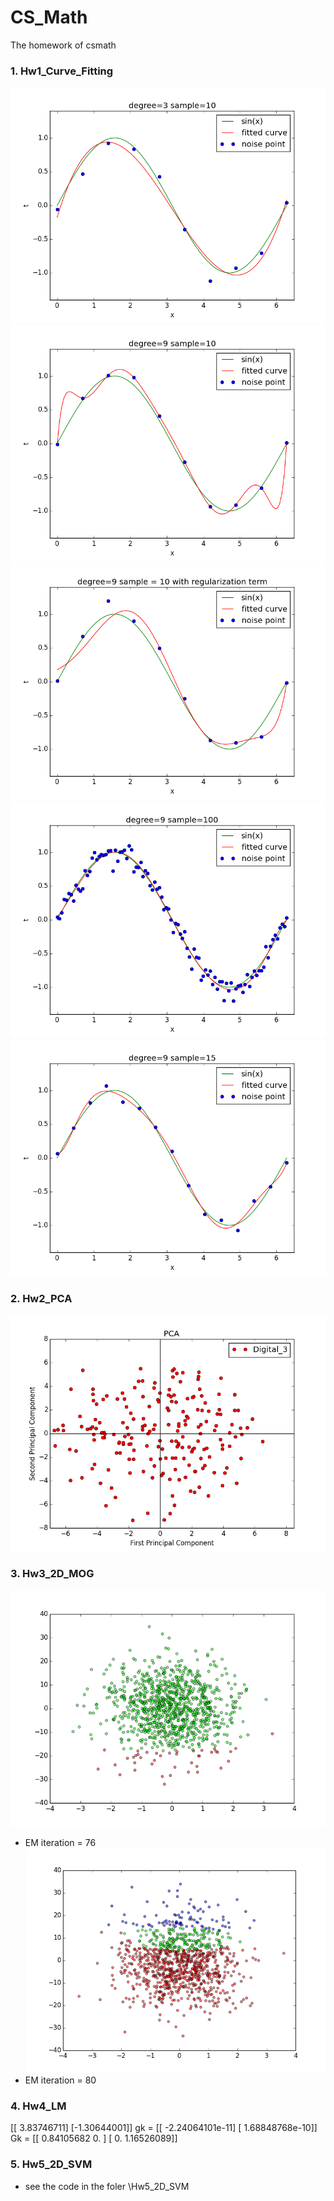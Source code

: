 # CS_Math
The homework of csmath

### 1. Hw1_Curve_Fitting

 ![](https://github.com/desword/CS_Math/blob/master/Hw1_Curve_Fitting/degree%3D3%20sample%3D10.png)
 ![](https://github.com/desword/CS_Math/blob/master/Hw1_Curve_Fitting/degree%3D9%20sample%3D10.png)
 ![](https://github.com/desword/CS_Math/blob/master/Hw1_Curve_Fitting/degree%3D9%20sample%3D10%20with%20regularization%20term.png)
 ![](https://github.com/desword/CS_Math/blob/master/Hw1_Curve_Fitting/degree%3D9%20sample%3D100.png)
 ![](https://github.com/desword/CS_Math/blob/master/Hw1_Curve_Fitting/degree%3D9%20sample%3D15.png)

### 2. Hw2_PCA
 ![](https://github.com/desword/CS_Math/blob/master/Hw2_PCA/PCA_digital_3.png)

### 3. Hw3_2D_MOG
 ![](https://github.com/desword/CS_Math/blob/master/Hw3_2D_MOG/EM%20iteration%20%3D%2076%20.png)
* EM iteration = 76
 ![](https://github.com/desword/CS_Math/blob/master/Hw3_2D_MOG/EM%20iteration%20%3D%2080%20.png)
* EM iteration = 80

### 4. Hw4_LM
[[ 3.83746711]
 [-1.30644001]]
gk = [[ -2.24064101e-11]
 [  1.68848768e-10]]
Gk = [[ 0.84105682  0.        ]
 [ 0.          1.16526089]]
### 5. Hw5_2D_SVM
* see the code in the foler \Hw5_2D_SVM
